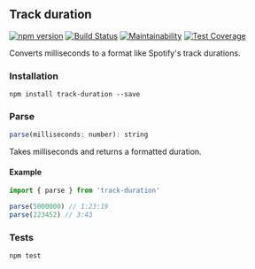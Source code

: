 ## Track duration

[![npm version](https://badge.fury.io/js/track-duration.svg)](https://badge.fury.io/js/track-duration)
[![Build Status](https://travis-ci.org/believer/track-duration.svg?branch=master)](https://travis-ci.org/believer/track-duration)
[![Maintainability](https://api.codeclimate.com/v1/badges/01272ffb94f581702d0f/maintainability)](https://codeclimate.com/github/believer/track-duration/maintainability)
[![Test Coverage](https://api.codeclimate.com/v1/badges/01272ffb94f581702d0f/test_coverage)](https://codeclimate.com/github/believer/track-duration/test_coverage)

Converts milliseconds to a format like Spotify's track durations.

### Installation

```
npm install track-duration --save
```

### Parse

```js
parse(milliseconds: number): string
```

Takes milliseconds and returns a formatted duration.

#### Example

```js
import { parse } from 'track-duration'

parse(5000000) // 1:23:19
parse(223452) // 3:43
```

### Tests

```
npm test
```

